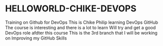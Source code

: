 # HELLOWORLD-CHIKE-DEVOPS
Training on Github for DevOps
This is Chike Philip learning DevOps GitHub
The course is interesting and there is a lot to learn
Will try and get a good DevOps role afdter this course
This is the 3rd branch that I will be working on
Improving my GitHub Skills
